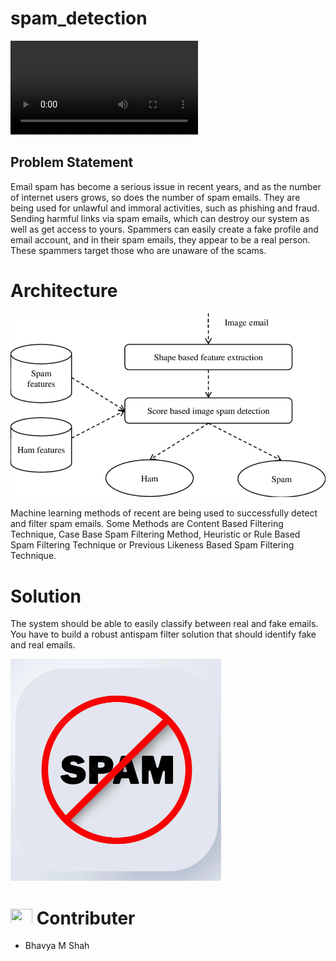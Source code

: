 # spam_detection


![](https://github.com/BHAVYASHAHM123/spam_detection/blob/master/spam_classification.mp4)


## Problem Statement
Email spam has become a serious issue in recent years, and as the number of internet
users grows, so does the number of spam emails. They are being used for unlawful and
immoral activities, such as phishing and fraud. Sending harmful links via spam emails,
which can destroy our system as well as get access to yours. Spammers can easily create
a fake profile and email account, and in their spam emails, they appear to be a real
person. These spammers target those who are unaware of the scams.

# Architecture
![](arc.png)

Machine learning methods of recent are being used to successfully detect
and filter spam emails. Some Methods are Content Based Filtering Technique, Case
Base Spam Filtering Method, Heuristic or Rule Based Spam Filtering Technique or
Previous Likeness Based Spam Filtering Technique.
# Solution

The system should be able to easily classify between real and fake emails.
You have to build a robust antispam filter solution that should identify fake and real emails.

![](spam_op.png)

# <img src="https://raw.githubusercontent.com/TheDudeThatCode/TheDudeThatCode/master/Assets/Developer.gif" width=35 height=25> Contributer
- Bhavya M Shah
